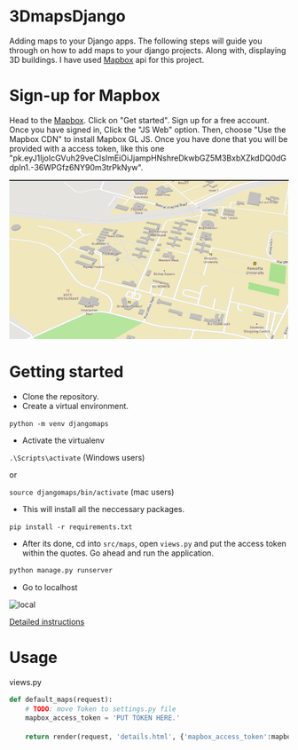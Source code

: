 # 3DmapsDjango
Adding maps to your Django apps. The following steps will guide you through on how to add maps to your django projects. Along with,
displaying 3D buildings. I have used [Mapbox](https://www.mapbox.com/api-documentation/) api for this project.

# Sign-up for Mapbox

Head to the [Mapbox](https://www.mapbox.com/). Click on "Get started". Sign up for a free account. Once you have signed in,
Click the "JS Web" option. Then, choose "Use the Mapbox CDN" to install Mapbox GL JS. Once you have done that you will be provided with a access token, like this one "pk.eyJ1IjoIcGVuh29veCIsImEiOiJjampHNshreDkwbGZ5M3BxbXZkdDQ0dGdpIn1.-36WPGfz6NY90m3trPkNyw".

![image](/Images/map.png)
# Getting started
* Clone the repository.
* Create a virtual environment.

`python -m venv djangomaps`

* Activate the virtualenv

`.\Scripts\activate` (Windows users)

or

`source djangomaps/bin/activate` (mac users)

* This will install all the neccessary packages.

`pip install -r requirements.txt`

* After its done, cd into `src/maps`, open `views.py` and put the access token within the quotes.
  Go ahead and run the application.

```python
python manage.py runserver
```

* Go to localhost

![local](https://user-images.githubusercontent.com/30196830/42422925-f308a002-830d-11e8-82e7-61d62c8a0774.png)




[Detailed instructions](https://pengoox.github.io/3DmapsDjango/)

# Usage

views.py

```python
def default_maps(request):
	# TODO: move Token to settings.py file
	mapbox_access_token = 'PUT TOKEN HERE.'
	
	return render(request, 'details.html', {'mapbox_access_token':mapbox_access_token})
```
